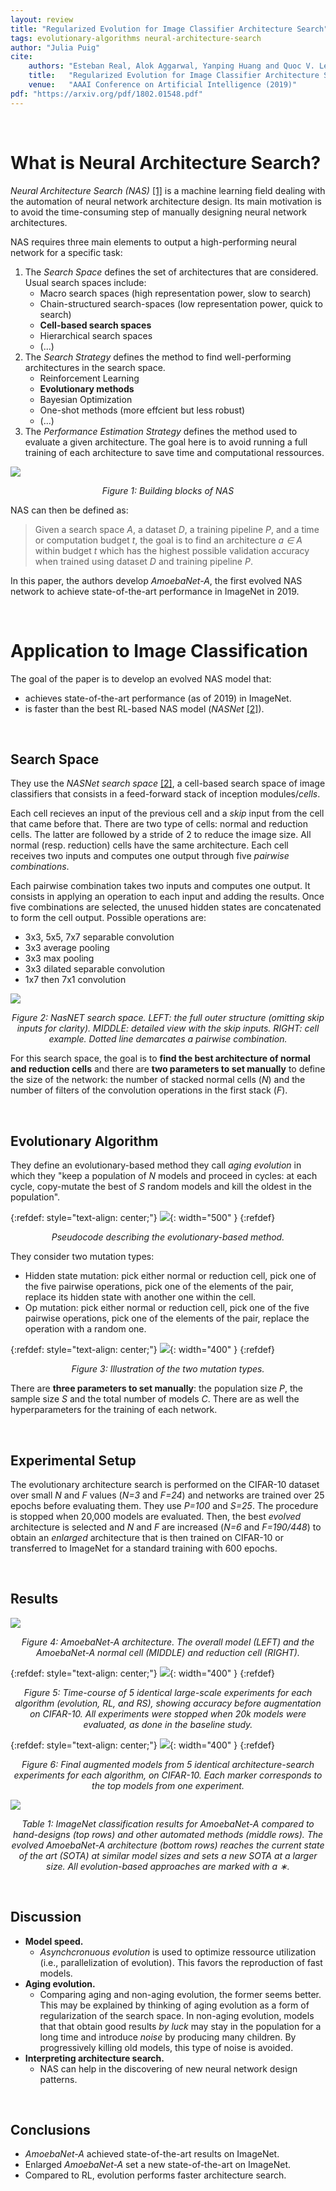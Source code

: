 ```yaml
---
layout: review
title: "Regularized Evolution for Image Classifier Architecture Search"
tags: evolutionary-algorithms neural-architecture-search
author: "Julia Puig"
cite:
    authors: "Esteban Real, Alok Aggarwal, Yanping Huang and Quoc V. Le"
    title:   "Regularized Evolution for Image Classifier Architecture Search"
    venue:   "AAAI Conference on Artificial Intelligence (2019)"
pdf: "https://arxiv.org/pdf/1802.01548.pdf"
---
```


<br/>

# What is Neural Architecture Search?

*Neural Architecture Search (NAS)* [[1]](https://arxiv.org/abs/2301.08727) is a machine learning field dealing with the automation of neural network architecture design. Its main motivation is to avoid the time-consuming step of manually designing neural network architectures. 

NAS requires three main elements to output a high-performing neural network for a specific task:
1. The *Search Space* defines the set of architectures that are considered. Usual search spaces include:
	* Macro search spaces (high representation power, slow to search)
	* Chain-structured search-spaces (low representation power, quick to search)
	* **Cell-based search spaces**
	* Hierarchical search spaces
	* (...)
2. The *Search Strategy* defines the method to find well-performing architectures in the search space.
	* Reinforcement Learning
	* **Evolutionary methods**
	* Bayesian Optimization
	* One-shot methods (more effcient but less robust)
	* (...)
3. The *Performance Estimation Strategy* defines the method used to evaluate a given architecture. The goal here is to avoid running a full training of each architecture to save time and computational ressources.

![](/collections/images/nas/nas_summary.jpg)
<p style="text-align: center;font-style:italic;">Figure 1: Building blocks of NAS </p>

NAS can then be defined as:
> Given a search space *A*, a dataset *D*, a training pipeline *P*, and a time or computation budget *t*, the goal is to find an architecture *a ∈ A* within budget *t* which has the highest possible validation accuracy when trained using dataset *D* and training pipeline *P*.

In this paper, the authors develop *AmoebaNet-A*, the first evolved NAS network to achieve state-of-the-art performance in ImageNet in 2019.

<br/>

# Application to Image Classification

The goal of the paper is to develop an evolved NAS model that:
* achieves state-of-the-art performance (as of 2019) in ImageNet.
* is faster than the best RL-based NAS model (*NASNet* [[2]](https://arxiv.org/abs/1707.07012)).

<br/>

## Search Space
They use the *NASNet search space* [[2]](https://arxiv.org/abs/1707.07012), a cell-based search space of image classifiers that consists in a feed-forward stack of inception modules/*cells*.

Each cell recieves an input of the previous cell and a *skip* input from the cell that came before that. There are two type of cells: normal and reduction cells. The latter are followed by a stride of 2 to reduce the image size. All normal (resp. reduction) cells have the same architecture. Each cell receives two inputs and computes one output through five *pairwise combinations*.

Each pairwise combination takes two inputs and computes one output. It consists in applying an operation to each input and adding the results. Once five combinations are selected, the unused hidden states are concatenated to form the cell output. Possible operations are:
* 3x3, 5x5, 7x7 separable convolution
* 3x3 average pooling
* 3x3 max pooling
* 3x3 dilated separable convolution
* 1x7 then 7x1 convolution

![](/collections/images/nas/nas_searchspace.jpg)
<p style="text-align: center;font-style:italic;">Figure 2: NasNET search space. LEFT: the full outer structure (omitting skip inputs for clarity). MIDDLE: detailed view with the skip inputs. RIGHT: cell example. Dotted line demarcates a pairwise combination.</p>

For this search space, the goal is to **find the best architecture of normal and reduction cells** and there are **two parameters to set manually** to define the size of the network: the number of stacked normal cells (*N*) and the number of filters of the convolution operations in the first stack (*F*). 

<br/>

## Evolutionary Algorithm

They define an evolutionary-based method they call *aging evolution* in which they "keep a population of *N* models and proceed in cycles: at each cycle, copy-mutate the best of *S* random models and kill the oldest in the population".

{:refdef: style="text-align: center;"}
![](/collections/images/nas/nas_pseudocode.jpg){: width="500" }
{:refdef}
<p style="text-align: center;font-style:italic;">Pseudocode describing the evolutionary-based method.</p>

They consider two mutation types:
* Hidden state mutation: pick either normal or reduction cell, pick one of the five pairwise operations, pick one of the elements of the pair, replace its hidden state with another one within the cell.
* Op mutation: pick either normal or reduction cell, pick one of the five pairwise operations, pick one of the elements of the pair, replace the operation with a random one. 

{:refdef: style="text-align: center;"}
![](/collections/images/nas/nas_mutation.jpg){: width="400" }
{:refdef}
<p style="text-align: center;font-style:italic;">Figure 3: Illustration of the two mutation types.</p>

There are **three parameters to set manually**: the population size *P*, the sample size *S* and the total number of models *C*. There are as well the hyperparameters for the training of each network.

<br/>

## Experimental Setup

The evolutionary architecture search is performed on the CIFAR-10 dataset over small *N* and *F* values (*N=3* and *F=24*) and networks are trained over 25 epochs before evaluating them. They use *P=100* and *S=25*. The procedure is stopped when 20,000 models are evaluated. Then, the best *evolved* architecture is selected and *N* and *F* are increased (*N=6* and *F=190/448*) to obtain an *enlarged* architecture that is then trained on CIFAR-10 or transferred to ImageNet for a standard training with 600 epochs.

<br/>

## Results

![](/collections/images/nas/nas_amoeba.jpg)
<p style="text-align: center;font-style:italic;">Figure 4: AmoebaNet-A architecture. The overall model (LEFT) and the AmoebaNet-A normal cell (MIDDLE) and reduction cell (RIGHT).</p>

{:refdef: style="text-align: center;"}
![](/collections/images/nas/nas_accuracy.jpg){: width="400" }
{:refdef}
<p style="text-align: center;font-style:italic;">Figure 5: Time-course of 5 identical large-scale experiments for each algorithm (evolution, RL, and RS), showing accuracy before augmentation on CIFAR-10. All experiments were stopped when 20k models were evaluated, as done in the baseline study.</p>

{:refdef: style="text-align: center;"}
![](/collections/images/nas/nas_flops.jpg){: width="400" }
{:refdef}
<p style="text-align: center;font-style:italic;">Figure 6: Final augmented models from 5 identical architecture-search experiments for each algorithm, on CIFAR-10. Each marker corresponds to the top models from one experiment.</p>

![](/collections/images/nas/nas_table.jpg)
<p style="text-align: center;font-style:italic;">Table 1: ImageNet classification results for AmoebaNet-A compared to hand-designs (top rows) and other automated methods (middle rows). The evolved AmoebaNet-A architecture (bottom rows) reaches the current state of the art (SOTA) at similar model sizes and sets a new SOTA at a larger size. All evolution-based approaches are marked with a ∗.</p>

<br/>

## Discussion
- **Model speed.** 
	* *Asynchcronuous evolution* is used to optimize ressource utilization (i.e., parallelization of evolution). This favors the reproduction of fast models.
- **Aging evolution.**
	* Comparing aging and non-aging evolution, the former seems better. This may be explained by thinking of aging evolution as a form of regularization of the search space. In non-aging evolution, models that that obtain good results *by luck* may stay in the population for a long time and introduce *noise* by producing many children. By progressively killing old models, this type of noise is avoided.
- **Interpreting architecture search.**
	* NAS can help in the discovering of new neural network design patterns.

<br/>

## Conclusions
- *AmoebaNet-A* achieved state-of-the-art results on ImageNet.
- Enlarged *AmoebaNet-A* set a new state-of-the-art on ImageNet. 
- Compared to RL, evolution performs faster architecture search. 


